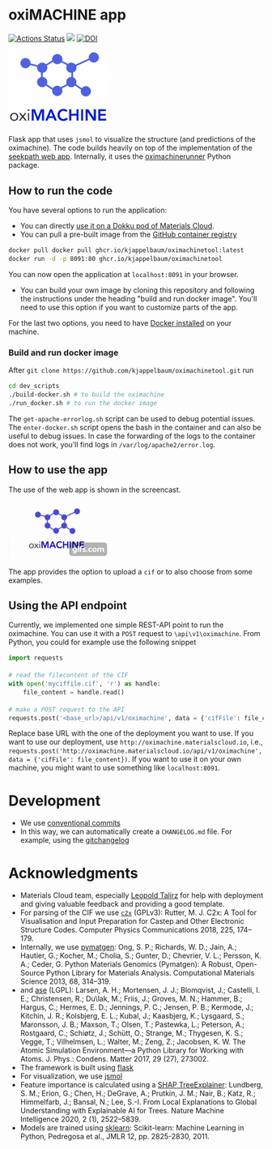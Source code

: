 # oxiMACHINE app

[![Actions Status](https://github.com/kjappelbaum/oximachinetool/workflows/Docker%20Image%20Build%20CI/badge.svg)](https://github.com/kjappelbaum/oximachinetool/actions)
[![](https://img.shields.io/badge/python-3.6-blue.svg)](https://www.python.org/download/releases/3.6.0/)
[![DOI](https://zenodo.org/badge/DOI/10.5281/zenodo.3603606.svg)](https://doi.org/10.5281/zenodo.3603606)

<img src='oximachine_logo.png' width=200px, text-align=center> </img>

Flask app that uses `jsmol` to visualize the structure (and predictions of the oximachine). The code builds heavily on top of the implementation of the [seekpath web app](https://github.com/giovannipizzi/seekpath). Internally, it uses the [oximachinerunner](https://github.com/kjappelbaum/oximachinerunner) Python package.

## How to run the code

You have several options to run the application:

- You can directly [use it on a Dokku pod of Materials Cloud](https://go.epfl.ch/oximachine).
- You can pull a pre-built image from the [GitHub container registry](https://github.com/users/kjappelbaum/packages/container/package/oximachinetool)

```bash
docker pull docker pull ghcr.io/kjappelbaum/oximachinetool:latest
docker run -d -p 8091:80 ghcr.io/kjappelbaum/oximachinetool
```

You can now open the application at `localhost:8091` in your browser.

- You can build your own image by cloning this repository and following the instructions under the heading "build and run docker image". You'll need to use this option if you want to customize parts of the app.

For the last two options, you need to have [Docker installed](https://docs.docker.com/engine/install/) on your machine.

### Build and run docker image

After `git clone https://github.com/kjappelbaum/oximachinetool.git` run

```bash
cd dev_scripts
./build-docker.sh # to build the oximachine
./run_docker.sh # to run the docker image
```

The `get-apache-errorlog.sh` script can be used to debug potential issues. The `enter-docker.sh` script opens the bash in the container and can also be useful to debug issues. In case the forwarding of the logs to the container does not work, you'll find logs in `/var/log/apache2/error.log`.

## How to use the app

The use of the web app is shown in the screencast.

![oximachine screencast](_static/oximachine.gif)

The app provides the option to upload a `cif` or to also choose from some examples.

## Using the API endpoint

Currently, we implemented one simple REST-API point to run the oximachine. You can use it with a `POST` request to `\api\v1\oximachine`. From Python, you could for example use the following snippet

```python
import requests

# read the filecontent of the CIF
with open('myciffile.cif', 'r') as handle:
    file_content = handle.read()

# make a POST request to the API
requests.post('<base_url>/api/v1/oximachine', data = {'cifFile': file_content})
```

Replace base URL with the one of the deployment you want to use. If you want to use our deployment, use `http://oximachine.materialscloud.io`, i.e., `requests.post('http://oximachine.materialscloud.io/api/v1/oximachine', data = {'cifFile': file_content})`. If you want to use it on your own machine, you might want to use something like `localhost:8091`.

# Development

- We use [conventional commits](https://www.conventionalcommits.org/en/v1.0.0-beta.2/)
- In this way, we can automatically create a `CHANGELOG.md` file. For example, using the [gitchangelog](https://github.com/vaab/gitchangelog)

# Acknowledgments

- Materials Cloud team, especially [Leopold Talirz](https://github.com/ltalirz) for help with deployment and giving valuable feedback and providing a good template.
- For parsing of the CIF we use [`c2x`](https://www.c2x.org.uk/) (GPLv3): Rutter, M. J. C2x: A Tool for Visualisation and Input Preparation for Castep and Other Electronic Structure Codes. Computer Physics Communications 2018, 225, 174–179.
- Internally, we use [pymatgen](https://pymatgen.org/): Ong, S. P.; Richards, W. D.; Jain, A.; Hautier, G.; Kocher, M.; Cholia, S.; Gunter, D.; Chevrier, V. L.; Persson, K. A.; Ceder, G. Python Materials Genomics (Pymatgen): A Robust, Open-Source Python Library for Materials Analysis. Computational Materials Science 2013, 68, 314–319.
- and [ase](https://wiki.fysik.dtu.dk/ase/) (LGPL): Larsen, A. H.; Mortensen, J. J.; Blomqvist, J.; Castelli, I. E.; Christensen, R.; Du\lak, M.; Friis, J.; Groves, M. N.; Hammer, B.; Hargus, C.; Hermes, E. D.; Jennings, P. C.; Jensen, P. B.; Kermode, J.; Kitchin, J. R.; Kolsbjerg, E. L.; Kubal, J.; Kaasbjerg, K.; Lysgaard, S.; Maronsson, J. B.; Maxson, T.; Olsen, T.; Pastewka, L.; Peterson, A.; Rostgaard, C.; Schiøtz, J.; Schütt, O.; Strange, M.; Thygesen, K. S.; Vegge, T.; Vilhelmsen, L.; Walter, M.; Zeng, Z.; Jacobsen, K. W. The Atomic Simulation Environment—a Python Library for Working with Atoms. J. Phys.: Condens. Matter 2017, 29 (27), 273002.
- The framework is built using [flask](https://flask.palletsprojects.com/en/1.1.x/)
- For visualization, we use [jsmol](https://jsmol.com/)
- Feature importance is calculated using a [SHAP TreeExplainer](https://github.com/slundberg/shap): Lundberg, S. M.; Erion, G.; Chen, H.; DeGrave, A.; Prutkin, J. M.; Nair, B.; Katz, R.; Himmelfarb, J.; Bansal, N.; Lee, S.-I. From Local Explanations to Global Understanding with Explainable AI for Trees. Nature Machine Intelligence 2020, 2 (1), 2522–5839.
- Models are trained using [sklearn](https://scikit-learn.org/): Scikit-learn: Machine Learning in Python, Pedregosa et al., JMLR 12, pp. 2825-2830, 2011.
